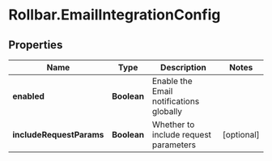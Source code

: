 # Rollbar.EmailIntegrationConfig

## Properties

Name | Type | Description | Notes
------------ | ------------- | ------------- | -------------
**enabled** | **Boolean** | Enable the Email notifications globally | 
**includeRequestParams** | **Boolean** | Whether to include request parameters | [optional] 


